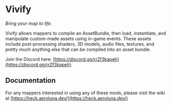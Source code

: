 # Vivify

*Bring your map to life.*

Vivify allows mappers to compile an AssetBundle, then load, instantiate, and manipulate custom-made assets using in-game events. These assets include post-processing shaders, 3D models, audio files, textures, and pretty much anything else that can be compiled into an asset bundle.

Join the Discord here: [https://discord.gg/rrZf3kapeh](https://discord.gg/rrZf3kapeh)

## Documentation

For any mappers interested in using any of these mods, please visit the wiki at [https://heck.aeroluna.dev/](https://heck.aeroluna.dev/)
